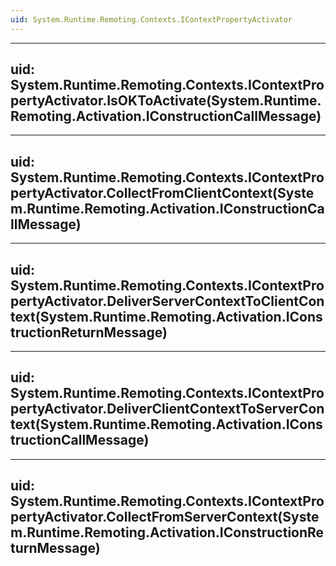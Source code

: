 ```yaml
---
uid: System.Runtime.Remoting.Contexts.IContextPropertyActivator
---
```


---
uid: System.Runtime.Remoting.Contexts.IContextPropertyActivator.IsOKToActivate(System.Runtime.Remoting.Activation.IConstructionCallMessage)
---

---
uid: System.Runtime.Remoting.Contexts.IContextPropertyActivator.CollectFromClientContext(System.Runtime.Remoting.Activation.IConstructionCallMessage)
---

---
uid: System.Runtime.Remoting.Contexts.IContextPropertyActivator.DeliverServerContextToClientContext(System.Runtime.Remoting.Activation.IConstructionReturnMessage)
---

---
uid: System.Runtime.Remoting.Contexts.IContextPropertyActivator.DeliverClientContextToServerContext(System.Runtime.Remoting.Activation.IConstructionCallMessage)
---

---
uid: System.Runtime.Remoting.Contexts.IContextPropertyActivator.CollectFromServerContext(System.Runtime.Remoting.Activation.IConstructionReturnMessage)
---
